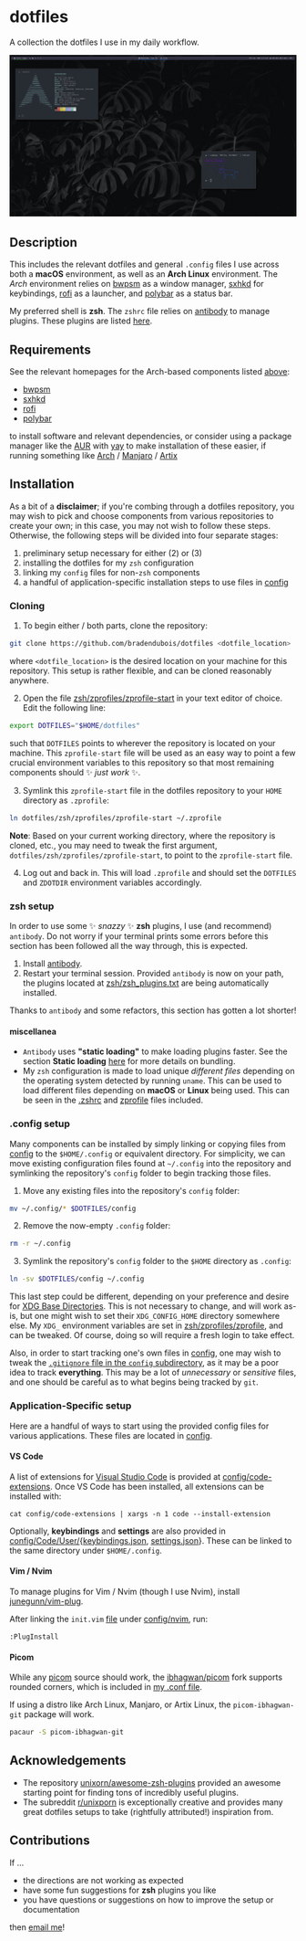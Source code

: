 # dotfiles

A collection the dotfiles I use in my daily workflow.

![](screenshot.png)

## Description

This includes the relevant dotfiles and general `.config` files I use across both a **macOS** environment, as well as an **Arch Linux** environment. The *Arch* environment relies on [bwpsm](https://github.com/baskerville/bspwm) as a window manager, [sxhkd](https://github.com/baskerville/sxhkd) for keybindings, [rofi](https://github.com/davatorium/rofi) as a launcher, and [polybar](https://github.com/polybar/polybar) as a status bar.

My preferred shell is **zsh**. The ``zshrc`` file relies on [antibody](https://getantibody.github.io/) to manage plugins. These plugins are listed [here](zsh/zsh_plugins.txt).

## Requirements

See the relevant homepages for the Arch-based components listed [above](#description):
* [bwpsm](https://github.com/baskerville/bspwm)
* [sxhkd](https://github.com/baskerville/sxhkd)
* [rofi](https://github.com/davatorium/rofi)
* [polybar](https://github.com/polybar/polybar)

to install software and relevant dependencies, or consider using a package manager like the [AUR](https://aur.archlinux.org/) with [yay](https://github.com/Jguer/yay) to make installation of these easier, if running something like [Arch](https://www.archlinux.org/) / [Manjaro](https://manjaro.org/) / [Artix](https://artixlinux.org/)

## Installation

As a bit of a **disclaimer**; if you're combing through a dotfiles repository, you may wish to pick and choose components from various repositories to create your own; in this case, you may not wish to follow these steps. Otherwise, the following steps will be divided into four separate stages:

1. preliminary setup necessary for either (2) or (3)
2. installing the dotfiles for my `zsh` configuration
3. linking my `config` files for non-`zsh` components 
4. a handful of application-specific installation steps to use files in [config](config)

### Cloning

1. To begin either / both parts, clone the repository:

```sh
git clone https://github.com/bradendubois/dotfiles <dotfile_location>
```

where ``<dotfile_location>`` is the desired location on your machine for this repository. This setup is rather flexible, and can be cloned reasonably anywhere.

2. Open the file [zsh/zprofiles/zprofile-start](zsh/zprofiles/zprofile-start) in your text editor of choice. Edit the following line:
```sh
export DOTFILES="$HOME/dotfiles"
```

such that ``DOTFILES`` points to wherever the repository is located on your machine. This `zprofile-start` file will be used as an easy way to point a few crucial environment variables to this repository so that most remaining components should ✨ *just work* ✨.

3. Symlink this `zprofile-start` file in the dotfiles repository to your `HOME` directory as `.zprofile`:

```sh
ln dotfiles/zsh/zprofiles/zprofile-start ~/.zprofile
```

**Note**: Based on your current working directory, where the repository is cloned, etc., you may need to tweak the first argument, `dotfiles/zsh/zprofiles/zprofile-start`, to point to the `zprofile-start` file.

4. Log out and back in. This will load `.zprofile` and should set the `DOTFILES` and `ZDOTDIR` environment variables accordingly.

### zsh setup

In order to use some ✨ *snazzy* ✨ **zsh** plugins, I use (and recommend) `antibody`. Do not worry if your terminal prints some errors before this section has been followed all the way through, this is expected.

1. Install [antibody](https://getantibody.github.io/).
2. Restart your terminal session. Provided `antibody` is now on your path, the plugins located at [zsh/zsh_plugins.txt](zsh/zsh_plugins.txt) are being automatically installed.

Thanks to `antibody` and some refactors, this section has gotten a lot shorter!

#### miscellanea

* `Antibody` uses **"static loading"** to make loading plugins faster. See the section **Static loading** [here](https://getantibody.github.io/usage/) for more details on bundling.
* My `zsh` configuration is made to load unique *different files* depending on the operating system detected by running `uname`. This can be used to load different files depending on **macOS** or **Linux** being used. This can be seen in the [.zshrc](zsh/.zshrc) and [zprofile](zsh/zprofiles/zprofile) files included.

### .config setup

Many components can be installed by simply linking or copying files from [config](config) to the `$HOME/.config` or equivalent directory. For simplicity, we can move existing configuration files found at `~/.config` into the repository and symlinking the repository's `config` folder to begin tracking those files.

1. Move any existing files into the repository's `config` folder:
```sh
mv ~/.config/* $DOTFILES/config
```

2. Remove the now-empty `.config` folder:
```sh
rm -r ~/.config
```

3. Symlink the repository's `config` folder to the `$HOME` directory as `.config`: 
```sh
ln -sv $DOTFILES/config ~/.config
```

This last step could be different, depending on your preference and desire for [XDG Base Directories](https://specifications.freedesktop.org/basedir-spec/basedir-spec-latest.html). This is not necessary to change, and will work as-is, but one might wish to set their `XDG_CONFIG_HOME` directory somewhere else. My `XDG_` environment variables are set in [zsh/zprofiles/zprofile](zsh/zprofiles/zprofile), and can be tweaked. Of course, doing so will require a fresh login to take effect.

Also, in order to start tracking one's own files in [config](config), one may wish to tweak the [`.gitignore` file in the `config` subdirectory](config/.gitignore), as it may be a poor idea to track **everything**. This may be a lot of *unnecessary* or *sensitive* files, and one should be careful as to what begins being tracked by `git`.

### Application-Specific setup

Here are a handful of ways to start using the provided config files for various applications. These files are located in [config](config).

#### VS Code

A list of extensions for [Visual Studio Code](https://code.visualstudio.com/) is provided at [config/code-extensions](config/code-extensions). Once VS Code has been installed, all extensions can be installed with:

```shell
cat config/code-extensions | xargs -n 1 code --install-extension
```

Optionally, **keybindings** and **settings** are also provided in [config/Code/User/](config/Code/User/){[keybindings.json](config/Code/User/keybindings.json), [settings.json](config/Code/User/settings.json)}. These can be linked to the same directory under `$HOME/.config`.

#### Vim / Nvim

To manage plugins for Vim / Nvim (though I use Nvim), install [junegunn/vim-plug](https://github.com/junegunn/vim-plug).

After linking the `init.vim` [file](config/nvim/init.vim) under [config/nvim](config/nvim), run:
```shell
:PlugInstall
```
#### Picom

While any [picom](https://wiki.archlinux.org/title/Picom) source should work, the [ibhagwan/picom](https://github.com/ibhagwan/picom) fork supports rounded corners, which is included in [my .conf file](config/picom/picom.conf).

If using a distro like Arch Linux, Manjaro, or Artix Linux, the `picom-ibhagwan-git` package will work.

```sh
pacaur -S picom-ibhagwan-git
```

## Acknowledgements

* The repository [unixorn/awesome-zsh-plugins](https://github.com/unixorn/awesome-zsh-plugins#plugins) provided an awesome starting point for finding tons of incredibly useful plugins.
* The subreddit [r/unixporn](https://www.reddit.com/r/unixporn/) is exceptionally creative and provides many great dotfiles setups to take (rightfully attributed!) inspiration from.

## Contributions

If ...

* the directions are not working as expected
* have some fun suggestions for **zsh** plugins you like
* you have questions or suggestions on how to improve the setup or documentation

then [email me](mailto:braden.dubois@usask.ca)!
